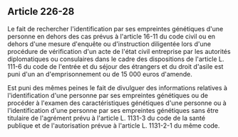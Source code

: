 Article 226-28
----
Le fait de rechercher l'identification par ses empreintes génétiques d'une
personne en dehors des cas prévus à l'article 16-11 du code civil ou en dehors
d'une mesure d'enquête ou d'instruction diligentée lors d'une procédure de
vérification d'un acte de l'état civil entreprise par les autorités
diplomatiques ou consulaires dans le cadre des dispositions de l'article L.
111-6 du code de l'entrée et du séjour des étrangers et du droit d'asile est
puni d'un an d'emprisonnement ou de 15 000 euros d'amende.

Est puni des mêmes peines le fait de divulguer des informations relatives à
l'identification d'une personne par ses empreintes génétiques ou de procéder à
l'examen des caractéristiques génétiques d'une personne ou à l'identification
d'une personne par ses empreintes génétiques sans être titulaire de l'agrément
prévu à l'article L. 1131-3 du code de la santé publique et de l'autorisation
prévue à l'article L. 1131-2-1 du même code.
